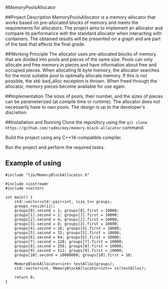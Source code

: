 #MemoryPoolsAllocator

##Project Description
MemoryPoolsAllocator is a memory allocator that works based on pre-allocated blocks of memory and meets the requirements for allocators.
The project aims to implement an allocator and compare its performance with the standard allocator when interacting with containers.
The obtained results will be presented on a graph and are part of the task that affects the final grade.

##Working Principle
The allocator uses pre-allocated blocks of memory that are divided into pools and pieces of the same size. 
Pools can only allocate and free memory in pieces and have information about free and occupied pieces. 
When allocating N-byte memory, the allocator searches for the most suitable pool to optimally allocate memory.
If this is not possible, the std::bad_alloc exception is thrown. 
When freed through the allocator, memory pieces become available for use again.

##Implementation
The sizes of pools, their number, and the sizes of pieces can be parameterized (at compile time or runtime).
The allocator does not necessarily have to own pools. The design is up to the developer's discretion.

##Installation and Running
Clone the repository using the ``git clone https://github.com/radmickey/memory-block-allocator`` command.

Build the project using any C++14-compatible compiler.

Run the project and perform the required tasks.

## Example of using
````
#include "lib/MemoryBlockAllocator.h"

#include <iostream>
#include <vector>

int main() {
    std::vector<std::pair<int, size_t>> groups;
    groups.resize(11);
    groups[0].second = 1; groups[0].first = 10000;
    groups[1].second = 2; groups[1].first = 10000;
    groups[2].second = 4; groups[2].first = 10000;
    groups[3].second = 8; groups[3].first = 10000;
    groups[4].second = 16; groups[4].first = 10000;
    groups[5].second = 32; groups[5].first = 10000;
    groups[6].second = 64; groups[6].first = 10000;
    groups[7].second = 128; groups[7].first = 10000;
    groups[8].second = 256; groups[8].first = 10000;
    groups[9].second = 512; groups[9].first = 10000;
    groups[10].second = 10000000; groups[10].first = 10;

    MemoryBlockAllocator<int> testAlloc(groups);
    std::vector<int, MemoryBlockAllocator<int>> v1(testAlloc);

    return 0;
}

````
